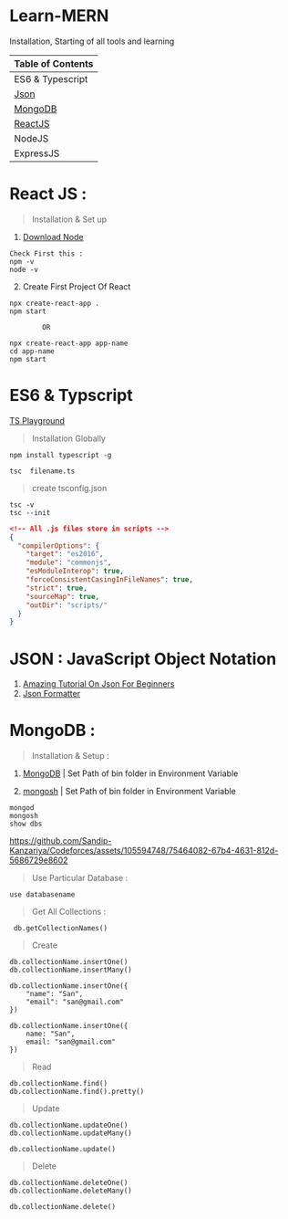 # Learn-MERN
Installation, Starting of all tools and learning

|Table of Contents|
| ---|
| ES6 & Typescript|
|[Json](https://github.com/Sandip-Kanzariya/Learn-MERN/tree/main#json--javascript-object-notation)|
|[MongoDB](https://github.com/Sandip-Kanzariya/Learn-MERN/tree/main#mongodb-)|
|[ReactJS](https://github.com/Sandip-Kanzariya/Learn-MERN/tree/main#react-js-) |
|NodeJS |
|ExpressJS|

# React JS : 
> Installation & Set up
1. [Download Node](https://nodejs.org/en/download)
~~~
Check First this : 
npm -v
node -v
~~~
2. Create First Project Of React 
~~~
npx create-react-app .
npm start 

        OR
        
npx create-react-app app-name
cd app-name
npm start
~~~

# ES6 & Typscript 

[TS Playground](https://www.typescriptlang.org/play?#code/MYewdgziA2CmB00QHMAUAiAFraT0Eog)

>Installation Globally
```
npm install typescript -g

tsc  filename.ts
```
>create tsconfig.json
```
tsc -v
tsc --init
```
```json
<!-- All .js files store in scripts -->
{
  "compilerOptions": {
    "target": "es2016",
    "module": "commonjs",
    "esModuleInterop": true,
    "forceConsistentCasingInFileNames": true,
    "strict": true,
    "sourceMap": true,
    "outDir": "scripts/"
  }
}
```


# JSON : JavaScript Object Notation
1. [Amazing Tutorial On Json For Beginners](https://youtu.be/6OhMbf2v_jI)
2. [Json Formatter](https://jsonformatter.org/)
# MongoDB : 
>Installation & Setup :


1. [MongoDB](https://www.mongodb.com/try/download/community) | Set Path of bin folder in Environment Variable

2. [mongosh](https://www.mongodb.com/try/download/shell) | Set Path of bin folder in Environment Variable    

~~~~
mongod
mongosh
show dbs
~~~~

https://github.com/Sandip-Kanzariya/Codeforces/assets/105594748/75464082-67b4-4631-812d-5686729e8602

>Use Particular Database :
~~~~
use databasename
~~~~
>Get All Collections : 
~~~
 db.getCollectionNames()
~~~

>Create  
~~~~
db.collectionName.insertOne()
db.collectionName.insertMany()
~~~~

~~~~
db.collectionName.insertOne({   
    "name": "San", 
    "email": "san@gmail.com"
})
    
db.collectionName.insertOne({   
    name: "San", 
    email: "san@gmail.com"
})
~~~~


>Read
~~~~
db.collectionName.find()
db.collectionName.find().pretty()
~~~~

>Update
~~~~
db.collectionName.updateOne()
db.collectionName.updateMany()

db.collectionName.update()
~~~~

>Delete
~~~~
db.collectionName.deleteOne()
db.collectionName.deleteMany()

db.collectionName.delete()
~~~~



